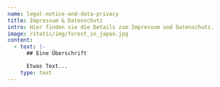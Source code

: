 ```yaml
---
name: legal-notice-and-data-privacy
title: Impressum & Datenschutz
intro: Hier finden sie die Details zum Impressum und Datenschutz.
image: /static/img/forest_in_japan.jpg
content:
  - text: |-
      ## Eine Überschrift

      Etwas Text...
    type: text
---
```



